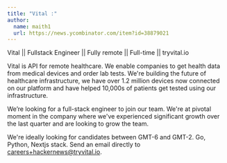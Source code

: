 ```yaml
---
title: "Vital :"
author:
  name: maith1
  url: https://news.ycombinator.com/item?id=38879021
---
```

Vital || Fullstack Engineer || Fully remote || Full-time || tryvital.io

Vital is API for remote healthcare. We enable companies to get health data from medical devices and order lab tests. We&#x27;re building the future of healthcare infrastructure, we have over 1.2 million devices now connected on our platform and have helped 10,000s of patients get tested using our infrastructure.

We’re looking for a full-stack engineer to join our team. We&#x27;re at pivotal moment in the company where we&#x27;ve experienced significant growth over the last quarter and are looking to grow the team.

We&#x27;re ideally looking for candidates between GMT-6 and GMT-2. Go, Python, Nextjs stack. Send an email directly to careers+hackernews@tryvital.io.
